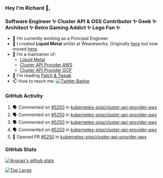 ### Hey I'm Richard 👋, 

<h3 align="left">Software Engineer ✨ Cluster API & OSS Contributor ✨ Geek ✨ Architect ✨ Retro Gaming Addict ✨ Lego Fan ✨</h3>

- 🔭 I’m currently working as a Principal Engineer
- 📯 I created **Liquid Metal** whilst at Weaveworks. Originally [here](https://github.com/weaveworks-liquidmetal) but now moved [here](https://github.com/liquidmetal-dev).
- 👯 I’m a maintainer of:
  -  [Liquid Metal](https://github.com/liquidmetal-dev)
  -  [Cluster API Provider AWS](https://github.com/kubernetes-sigs/cluster-api-provider-aws)
  -  [Cluster API Provider GCP](https://github.com/kubernetes-sigs/cluster-api-provider-gcp)
- 💬 I'm reading [Patch & Tweak](https://bjooks.com/products/patch-tweak-exploring-modular-synthesis)
- 📫 How to reach me: [![Twitter Badge](https://img.shields.io/badge/-@fruit_case-00acee?style=flat&logo=Twitter&logoColor=white)](https://twitter.com/intent/follow?screen_name=fruit_case "Follow on Twitter")

### GitHub Activity 

<!--START_SECTION:activity-->
1. 🗣 Commented on [#5250](https://github.com/kubernetes-sigs/cluster-api-provider-aws/pull/5250#issuecomment-2538156500) in [kubernetes-sigs/cluster-api-provider-aws](https://github.com/kubernetes-sigs/cluster-api-provider-aws)
2. 🗣 Commented on [#5250](https://github.com/kubernetes-sigs/cluster-api-provider-aws/pull/5250#issuecomment-2538154275) in [kubernetes-sigs/cluster-api-provider-aws](https://github.com/kubernetes-sigs/cluster-api-provider-aws)
3. 🗣 Commented on [#5250](https://github.com/kubernetes-sigs/cluster-api-provider-aws/pull/5250#issuecomment-2538072069) in [kubernetes-sigs/cluster-api-provider-aws](https://github.com/kubernetes-sigs/cluster-api-provider-aws)
4. 🗣 Commented on [#5250](https://github.com/kubernetes-sigs/cluster-api-provider-aws/pull/5250#issuecomment-2538071455) in [kubernetes-sigs/cluster-api-provider-aws](https://github.com/kubernetes-sigs/cluster-api-provider-aws)
5. 💪 Opened PR [#5250](https://github.com/kubernetes-sigs/cluster-api-provider-aws/pull/5250) in [kubernetes-sigs/cluster-api-provider-aws](https://github.com/kubernetes-sigs/cluster-api-provider-aws)
<!--END_SECTION:activity-->

### GitHub Stats

[![Anurag's github stats](https://github-readme-stats.vercel.app/api?username=richardcase&count_private=true&show_icons=true)](https://github.com/anuraghazra/github-readme-stats)

[![Top Langs](https://github-readme-stats.vercel.app/api/top-langs/?username=richardcase&hide=html&layout=compact)](https://github.com/anuraghazra/github-readme-stats)
